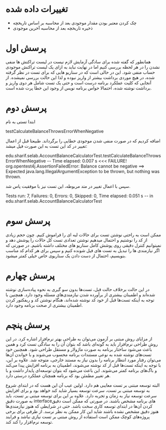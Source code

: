 # تغییرات داده شده
* چک کردن معتبر بودن مقدار موجودی بعد از محاسبه بر اساس تاریخچه
* ذخیره تاریخچه بعد از محاسبه آخرین موجودی
# پرسش اول

همانطور که گفته شده برای سادگی آزمایش لازم نیست در لیست تراکنش ها منفی نشدن را در هر لحظه بررسی کنیم اما در نهایت نباید به ازای یک لیست تراکنش موجودی حساب منفی شود. این در حالی است که در سناریو هایی که برای تست در نظر گرفته شده، در هیچ موردی برداشت بیشتر از واریز نبوده و لذا این حالت بررسی نمیشده. از آنجایی که کلیت عملکرد برنامه درست است و حتی یک تست شامل هر دوی واریز و برداشت نوشته شده، احتمالا حواس برنامه نویس از وجود این خطا پرت شده است.

# پرسش دوم

ابتدا تستی به نام

testCalculateBalanceThrowsErrorWhenNegative

اضافه کردیم که در صورت منفی شدن موجودی خطایی را برگرداند. طبیعتا قبل از اعمال تغییر در کد این تست به این صورت فیل میشد:

edu.sharif.selab.AccountBalanceCalculatorTest.testCalculateBalanceThrowsErrorWhenNegative -- Time elapsed: 0.007 s <<< FAILURE!
org.opentest4j.AssertionFailedError: Balance cannot be negative ==> Expected java.lang.IllegalArgumentException to be thrown, but nothing was thrown.

سپس با اعمال تغییر در متد مربوطه، این تست نیز با موفقیت پاس شد.

Tests run: 7, Failures: 0, Errors: 0, Skipped: 0, Time elapsed: 0.051 s -- in edu.sharif.selab.AccountBalanceCalculatorTest

# پرسش سوم

ممکن است به راحتی نوشتن تست برای حالات لبه ای را فراموش کنیم. چون حجم زیادی از کد را نوشتیم و احتمال میدهیم نوشتن تعدادی تست کل حالات را پوشش دهد و نمیتوانیم کنترل دقیقی روی پوشش کامل سناریو های مختلف داشته باشیم. در صورتی که اگر نیازمندی ها را تبدیل به تست های فیل شونده کنیم و سپس برای هر کدام کد مناسب بنویسیم، احتمال از دست دادن یک سناریوی خاص خیلی کمتر میشود.

# پرسش چهارم
در این حالت برخلاف حالت قبل، تست‌ها بدون سو گیری به نحوه پیاده‌سازی نوشته شده‌اند و اطمینان بیشتری از برآورده شدن نیازمندی‌های مسئله وجود دارد. همچنین با توجه به اینکه تست‌ها قبل از خود کد نوشته شده‌اند، هنگام نوشتن کد و ریفکتور کردن اطمینان بیشتری از صحت برنامه وجود دارد.

# پرسش پنچم
از مزایای روش مبتنی بر آزمون می‌توان به طراحی بهتر نرم‌افزار اشاره کرد. در این روش طراحی نرم‌افزار باید به گونه‌ای باشد که بتوان آن را به سادگی تست کرد و همین باعث می‌شود ساختار برنامه به صورت ماژولار و مستقل طراحی شود.
همچنین خود تست‌های نوشته شده به نوعی مستندات برنامه محسوب می‌شوند و با خواندن آن‌ها می‌توان رفتار مورد انتظار برنامه را بدون نیاز به مستند خارجی، متوجه شد.
علاوه بر این، با توجه به اینکه تست‌ها قبل از کد نوشته می‌شوند، اطمینان به برنامه افزایش پیدا می‌کند و باگ‌های برنامه کمتر می‌شوند. این باعث می‌شود که بتوان توسعه‌ای پایدار داشت و با هر تغییر مطمئن بود که برنامه همچنان عملکرد درستی دارد.

البته توسعه مبتنی بر تست معایبی هم دارد. اولین عیب آن این هست که در ابتدای شروع به توسعه مبتنی بر تست، سرعت توسعه بسیار شاید کند خواهد بود و برای افزایش سرعت توسعه نیاز به زمان و تجربه دارد. علاوه بر این برای توسعه مبتنی بر تست، باید به صورت دقیق interfaceهای برنامه مشخص باشند. در صورتی که ممکن است دقیق کردن آن‌ها در ابتدای توسعه کاری سخت باشد. حتی در شرایطی که هنوز نیازمندی‌ها هنوز دقیق مشخص نشده باشند شاید این کار ممکن به نظر نرسد. از طرفی برای برخی پروژه‌های کوچک ممکن است استفاده از روش مبتنی بر تست نیازی نباشد و فرایند توسعه نرم‌افزار را کند کند. 